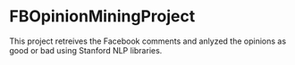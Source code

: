 # FBOpinionMiningProject

This project retreives the Facebook comments and anlyzed the opinions as good or bad using Stanford NLP libraries.
